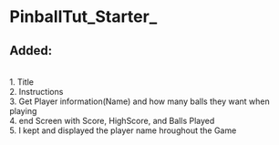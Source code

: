 # PinballTut_Starter_
 
 
 <h2>Added:</h2>
  <br>
   <body> 1. Title<br>
    2. Instructions<br>
    3. Get Player information(Name) and how many balls they want when playing<br>
    4. end Screen with Score, HighScore, and Balls Played<br>
    5. I kept and displayed the player name hroughout the Game<br>
  </body>

